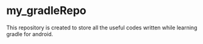 # my_gradleRepo
This repository is created to store all the useful codes written while learning gradle for android.
